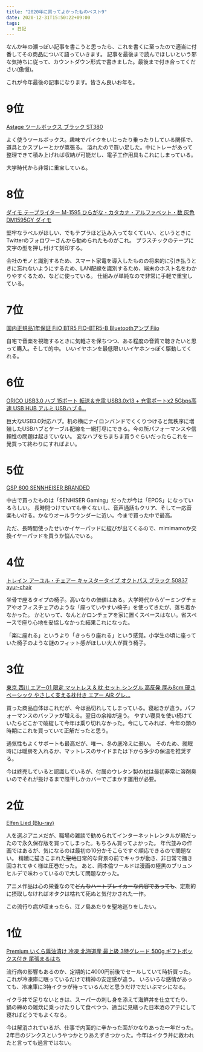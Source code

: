 ```yaml
---
title: "2020年に買ってよかったものベスト9"
date: 2020-12-31T15:50:22+09:00
tags:
  - 日記
---
```


なんか年の瀬っぽい記事を書こうと思ったら、これを書くに至ったので適当に付番してその商品について語っていきます。
記事を最後まで読んでほしいという邪な気持ちに従って、カウントダウン形式で書きました。最後まで付き合ってください(傲慢)。

これが今年最後の記事になります。皆さん良いお年を。

# 9位

[Astage ツールボックス ブラック ST380](https://www.amazon.co.jp/dp/B00ATVEF5Q/ref=cm_sw_r_tw_dp_RNx7FbWTJ44CZ?_x_encoding=UTF8&psc=1)

よく使うツールボックス。趣味でバイクをいじったり乗ったりしている関係で、道具とかスプレーとかが嵩張る。
溢れたので買い足した。中にトレーがあって整理できて積み上げれば収納が可能だし、電子工作用具もこれにしまっている。

大学時代から非常に重宝している。

# 8位

[ダイモ テープライター M-1595 ひらがな・カタカナ・アルファベット・数 灰色 DM1595GY ダイモ](https://www.amazon.co.jp/dp/B003T9CDS6/ref=cm_sw_r_tw_dp_APx7Fb89XX943?_x_encoding=UTF8&psc=1) 

堅牢なラベルがほしい、でもテプラほど込み入ってなくていい、というときにTwitterのフォロワーさんから勧められたものがこれ。
プラスチックのテープに文字の型を押し付けて刻印する。

会社のモノと識別するため、スマート家電を導入したものの将来的に引き払うときに忘れないようにするため、LAN配線を識別するため、端末のホスト名をわかりやすくるため、などに使っている。
仕組みが単純なので非常に手軽で重宝している。

# 7位

[国内正規品1年保証 FiiO BTR5 FIO-BTR5-B Bluetoothアンプ Fiio](https://www.amazon.co.jp/dp/B0842HKLFB/ref=cm_sw_r_tw_dp_KOx7FbV2NDVEA?_x_encoding=UTF8&psc=1)

自宅で音楽を視聴するときに気軽さを保ちつつ、ある程度の音質で聴きたいと思って購入。そして的中。
いいイヤホンを最低限いいイヤホンっぽく駆動してくれる。

# 6位

[ORICO USB3.0 ハブ 15ポート 転送＆充電 USB3.0x13 + 充電ポートx2 5Gbps高速 USB HUB アルミ USBハブ 6...](https://www.amazon.co.jp/dp/B07ZF26BKB/ref=cm_sw_r_tw_dp_cOx7FbNYCFRY8?_x_encoding=UTF8&psc=1) 

巨大なUSB3.0対応ハブ。机の横にナイロンバンドでくくりつけると無秩序に増殖したUSBハブとケーブル配線を一網打尽にできる。今の所パフォーマンスや信頼性の問題は起きていない。
変なハブをちまちま買うぐらいだったらこれを一発買って終わりにすればよい。

# 5位

[GSP 600 SENNHEISER BRANDED](https://www.eposaudio.com/en/jp/gaming/products/gsp-600-gaming-headset-507263)  

中古で買ったものは「SENHISER Gaming」だったが今は「EPOS」になっているらしい。
長時間つけていても辛くないし、音声通話もクリア、そして一応音楽もいける。かなりオールラウンダーに近い。今まで買った中で最高。

ただ、長時間使ったせいかイヤーパッドに綻びが出てくるので、mimimamoか交換イヤーパッドを買うか悩んでいる。

# 4位

[トレイン アーユル・チェアー キャスタータイプ オクトパス ブラック 50837 ayur-chair](https://www.amazon.co.jp/dp/B00UWNBCZC/ref=cm_sw_r_tw_dp_-Nx7Fb2XGB8MX?_x_encoding=UTF8&psc=1)

坐骨で座るタイプの椅子。高いなりの価値はある。大学時代からゲーミングチェアやオフィスチェアのような「座っていやすい椅子」を使ってきたが、落ち着かなかった。
かといって、なんとかロンチェアを家に置くスペースはない。省スペースで座り心地を妥協しなかった結果これになった。

「楽に座れる」というより「きっちり座れる」という感覚。小学生の頃に座っていた椅子のような謎のフィット感がほしい大人が買う椅子。

# 3位

[東京 西川 エアー01 限定 マットレス & 枕 セット シングル 高反発 厚み8cm 硬さベーシック やさしく支える枕付き エアー AiR グレ...](https://www.amazon.co.jp/dp/B07N92JD3R/ref=cm_sw_r_tw_dp_TQx7FbS5E61ST?_x_encoding=UTF8&psc=1)

買った商品自体はこれだが、今は品切れしてしまっている。寝起きが違う。パフォーマンスのバッファが増える。翌日の余裕が違う。
やすい寝具を使い続けていたらどこかで破綻して今年は乗り切れなかった。今にしてみれば、今年の頭の時期にこれを買っていて正解だったと思う。

通気性もよくサポートも最高だが、唯一、冬の底冷えに弱い。
そのため、就眠時には暖房を入れるか、マットレスのサイドまたは下から多少の保温を推奨する。

今は終売していると認識しているが、付属のウレタン製の枕は最初非常に溶剤臭いのでそれが抜けるまで陰干しかカバーでごまかす運用が必要。

# 2位

[Elfen Lied (Blu-ray)](https://www.amazon.co.jp/dp/6317849870/ref=cm_sw_r_tw_dp_VEx7FbCFGMZEM?_x_encoding=UTF8&psc=1)

人を選ぶアニメだが、職場の雑談で勧められてインターネットレンタルが癪だったので永久保存版を買ってしまった。もちろん買ってよかった。
年代並みの作画ではあるが、気になるのは最初の10分かそこらですぐ順応できるので問題ない。
精緻に描きこまれた~~聖地~~日常的な背景の前でキャラが動き、非日常で掻き回されてゆく様は圧巻だった。
あと、岡本倫ワールドは漫画の極黒のブリュンヒルデで味わっているので大して問題なかった。

アニメ作品は心の栄養なので~~どんなハートブレイカーな内容であっても~~、定期的に摂取しなければオタクは枯れて死ぬと気付かされた一作。

この流行り病が収まったら、江ノ島あたりを聖地巡りをしたい。

# 1位

[Premium いくら醤油漬け 冷凍 北海道産 最上級 3特グレード 500g ギフトボックス付き 尾張まるはち](https://www.amazon.co.jp/dp/B015TQMBXS/ref=cm_sw_r_tw_dp_Xtx7FbF421RDC?_x_encoding=UTF8&psc=1)  

流行病の影響もあるのか、定期的に4000円前後でセールしていて時折買った。これが冷凍庫に眠っているだけで精神の安定感が違う。
いろいろな感情があっても、冷凍庫に3特イクラが待っているんだと思うだけでだいぶマシになる。

イクラ丼で足りないときは、スーパーの刺し身を添えて海鮮丼を仕立てたり、
鍋の締めの雑炊に乗っけたりして食べつつ、適当に見繕った日本酒のアテにして寝ればどうでもよくなる。

今は解消されているが、仕事で内面的に辛かった面がかなりあった一年だった。
2年目のジンクスというやつかとりあえずきつかった。今年はイクラ丼に救われたと言っても過言ではない。
